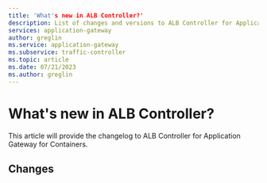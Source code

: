 ```yaml
---
title: 'What's new in ALB Controller?'
description: List of changes and versions to ALB Controller for Application Gateway for Containers.
services: application-gateway
author: greglin
ms.service: application-gateway
ms.subservice: traffic-controller
ms.topic: article
ms.date: 07/21/2023
ms.author: greglin
---
```


# What's new in ALB Controller?

This article will provide the changelog to ALB Controller for Application Gateway for Containers.

## Changes
